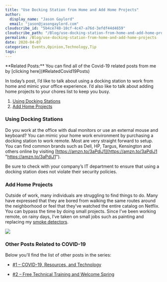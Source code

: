 ```yaml
---
title: "Use Docking Station from Home and Add Home Projects"
author: 
  display_name: "Jason Gaylord"
  email: "jason@jasongaylord.com"
cloudscribe_id: "5b4ce748-10cf-4c47-a76d-3efdf44d4659"
cloudscribe_path: "/Blog/use-docking-station-from-home-and-add-home-projects"
permalink: /Blog/use-docking-station-from-home-and-add-home-projects
date: 2020-04-07
categories: Events,Opinion,Technology,Tip
tags: 
---
```


<div class="alert alert-primary">
**Related Posts:** You can find all of the Covid-19 related posts from me by [clicking here](#RelatedCovid19Posts)
</div>



In today’s post, I’d like to talk about using a docking station to work from home and mimic your office experience. I’d also like to talk about adding home projects to your chores list to keep you busy. 

1.  [Using Docking Stations](DockingStations)
2.  [Add Home Projects](#HomeProjects)

### Using Docking Stations

Do you work at the office with dual monitors or use an external mouse and keyboard? You can mimic your home work environment by purchasing a docking station to work remote. Most are very straight forward to setup. You can find common brands such as Dell, HP, Targus, Kensington and others online by visiting [https://amzn.to/3aPdiJ1](https://amzn.to/3aPdiJ1 "https://amzn.to/3aPdiJ1"). 
<div class="alert alert-warning">Be sure to check with your company’s IT department to ensure that using a docking station does not violate their security policies.</div>

### Add Home Projects

Outside of work, many individuals are struggling to find things to do. Many have expressed that they are bored from walking the same routes around the neighborhood or feel that they’ve watched the entire catalog on Netflix. You can bypass the time by doing small projects. Since I’ve been working remote, on rainy days, I’ve taken on small jobs such as painting and replacing my [smoke detectors](https://amzn.to/2x8Vl9t). 

![](https://cdn.jasongaylord.com/images/2020/04/07/paint.jpg)

### Other Posts Related to COVID-19

Below you'll find the list of other posts in the series:

*   [#1 – COVID-19, Resources, and Technology](https://jasong.us/2wgSBqo)

*   [#2 – Free Technical Training and Welcome Spring](https://jasong.us/2XeHw3W)
